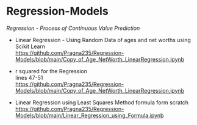 # Regression-Models
_Regression - Process of Continuous Value Prediction_

* Linear Regression - Using Random Data of ages and net worths using Scikit Learn
<br> https://github.com/Pragna235/Regression-Models/blob/main/Copy_of_Age_NetWorth_LinearRegression.ipynb

* r squared for the Regression
<br> lines 47-51
<br> https://github.com/Pragna235/Regression-Models/blob/main/Copy_of_Age_NetWorth_LinearRegression.ipynb

* Linear Regression using Least Squares Method formula form scratch
<br>https://github.com/Pragna235/Regression-Models/blob/main/Linear_Regression_using_Formula.ipynb
